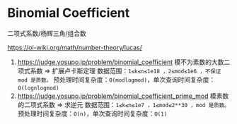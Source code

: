 # Binomial Coefficient

二项式系数/杨辉三角/组合数

https://oi-wiki.org/math/number-theory/lucas/

1. https://judge.yosupo.jp/problem/binomial_coefficient
   模不为素数的大数二项式系数 => 扩展卢卡斯定理
   数据范围：`1≤k≤n≤1e18 ，2≤mod≤1e6 ，不保证 mod 是质数。`
   预处理时间复杂度：`O(modlogmod)`，单次查询时间复杂度：`O(lognlogmod)`
2. https://judge.yosupo.jp/problem/binomial_coefficient_prime_mod
   模素数的二项式系数 => 求逆元
   数据范围：`1≤k≤n≤1e7 ，1≤mod≤2**30 ，mod 是质数。`
   预处理时间复杂度：`O(n)`，单次查询时间复杂度：`O(1)`
